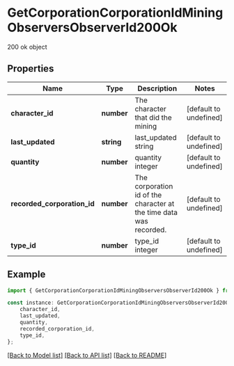 # GetCorporationCorporationIdMiningObserversObserverId200Ok

200 ok object

## Properties

Name | Type | Description | Notes
------------ | ------------- | ------------- | -------------
**character_id** | **number** | The character that did the mining  | [default to undefined]
**last_updated** | **string** | last_updated string | [default to undefined]
**quantity** | **number** | quantity integer | [default to undefined]
**recorded_corporation_id** | **number** | The corporation id of the character at the time data was recorded.  | [default to undefined]
**type_id** | **number** | type_id integer | [default to undefined]

## Example

```typescript
import { GetCorporationCorporationIdMiningObserversObserverId200Ok } from 'eve-esi-client-ts';

const instance: GetCorporationCorporationIdMiningObserversObserverId200Ok = {
    character_id,
    last_updated,
    quantity,
    recorded_corporation_id,
    type_id,
};
```

[[Back to Model list]](../README.md#documentation-for-models) [[Back to API list]](../README.md#documentation-for-api-endpoints) [[Back to README]](../README.md)
